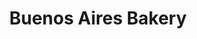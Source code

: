 ---
title: "Buenos Aires Bakery"
url: /ciudad-autonoma-de-buenos-aires/buenos-aires-bakery-avenida-elcano/
shop: panadería
---